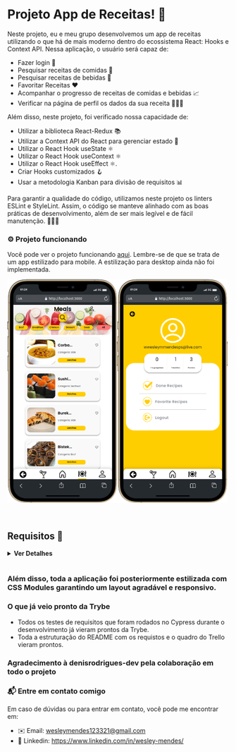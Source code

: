 # Projeto App de Receitas! 🍴 #

Neste projeto, eu e meu grupo desenvolvemos um app de receitas utilizando o que há de mais moderno dentro do ecossistema React: Hooks e Context API. Nessa aplicação, o usuário será capaz de:

- Fazer login 🔑
- Pesquisar receitas de comidas 🍔
- Pesquisar receitas de bebidas 🍹
- Favoritar Receitas ❤️
- Acompanhar o progresso de receitas de comidas e bebidas 📈
- Verificar na página de perfil os dados da sua receita 🧑🏻‍🍳


Além disso, neste projeto, foi verificado nossa capacidade de:
- Utilizar a biblioteca React-Redux 📚
- Utilizar a Context API do React para gerenciar estado 🔄
- Utilizar o React Hook useState ⚛️
- Utilizar o React Hook useContext ⚛️
- Utilizar o React Hook useEffect ⚛️.
- Criar Hooks customizados 🪝
- Usar a metodologia Kanban para divisão de requisitos 📊

Para garantir a qualidade do código, utilizamos neste projeto os linters ESLint e StyleLint. Assim, o código se manteve alinhado com as boas práticas de desenvolvimento, além de ser mais legível e de fácil manutenção. 👨🏻‍💻

### ⚙️ Projeto funcionando ###
Você pode ver o projeto funcionando <a href=“https://recipes-app-amber.vercel.app/“>aqui</a>. Lembre-se de que se trata de um app estilizado para mobile. A estilização para desktop ainda não foi implementada.

<img src="./src/assets/readmePics/homePageMeal.png" alt="homePageMeal.png" width="250"><img src="./src/assets/readmePics/profilePage.png" alt="profilePage.png" width="250">

<br />

## Requisitos 📜 ##
<details>
  <summary><strong>Ver Detalhes</strong></summary>

## Tela de login
1 - Crie todos os elementos que devem respeitar os atributos descritos no protótipo para a tela de login
<br />
2 - Desenvolva a tela de maneira que a pessoa consiga escrever seu e-mail no input de email e sua senha no input de senha
<br />
3 - Desenvolva a tela de maneira que o formulário só seja válido após o preenchimento de um e-mail válido e de uma senha com mais de 6 caracteres
  <br />
4 - Após a submissão do formulário, salve no localStorage o e-mail da pessoa usuária na chave user<br />
  <br />
5 - Redirecione a pessoa usuária para a tela principal de receitas de comidas após a submissão e validação com sucesso do login
<br />

## Header
6 - Implemente o header de acordo com a necessidade de cada tela
<br />
7 - Redirecione a pessoa usuária para a tela de perfil ao clicar no botão de perfil
<br />
8 - Desenvolva o botão de busca que, ao ser clicado, permita a visualização da barra de busca ou a esconda
<br />

## Barra de busca – Header
9  - Implemente os elementos da barra de busca respeitando os atributos descritos no protótipo
<br />
10 - Implemente três radio buttons na barra de busca: Ingredient, Name e First letter
<br />
11 - Busque na API de comidas caso a pessoa esteja na página de comidas e na API de bebidas caso a pessoa esteja na de bebidas
<br />
12 - Redirecione a pessoa usuária para a tela de detalhes da receita caso apenas uma receita seja encontrada (o ID da receita deve constar na URL)
<br />
13 - Caso a busca retorne mais de uma receita, renderize as 12 primeiras encontradas e exiba a imagem e o nome de cada uma delas
<br />
14 - Exiba um alert caso nenhuma receita seja encontrada
<br />

## Menu inferior
15 - Implemente o menu inferior posicionando-o de forma fixa e contendo dois ícones: um para comidas e outro para bebidas
<br />
16 - Exiba o menu inferior apenas nas telas indicadas pelo protótipo
<br />
17 - Redirecione a pessoa usuária para a tela correta ao clicar em cada ícone no menu inferior
<br />

## Tela principal de receitas
18 - Carregue as 12 primeiras receitas de comidas ou bebidas, uma em cada card
<br />
19 - Implemente os botões de categoria para serem utilizados como filtro
<br />
20 - Implemente o filtro das receitas por meio da API ao clicar no filtro de categoria
<br />
21 - Implemente o filtro como um toggle, o qual, se for selecionado novamente, fará o app retornar as receitas sem nenhum filtro
<br />
22 - Redirecione a pessoa usuária para a tela de detalhes quando ela clicar no card (a rota da tela deve mudar e sua URL deve conter o ID da receita)
<br />

## Tela de detalhes de uma receita
23 - Realize uma request para a API passando o ID da receita que deve estar disponível nos parâmetros da URL
<br />
24 - Desenvolva a tela de modo que ela contenha uma imagem da receita, um título, a categoria da receita (em caso de comidas) e se é ou não alcoólica (em caso de bebidas), uma lista de ingredientes (com as quantidades e instruções necessárias), um vídeo do YouTube incorporado e recomendações
<br />
25 - Implemente as recomendações (para receitas de comida, a recomendação deverá ser bebida; já para as receitas de bebida, a recomendação deverá ser comida)
<br />
26 - Implemente os 6 cards de recomendação, mostrando apenas 2 deles (o scroll é horizontal, similar a um carousel)
<br />
27 - Desenvolva um botão de nome "Start Recipe", que deve ficar fixo na parte de baixo da tela o tempo todo
<br />
28 - Implemente a solução de forma que, caso a receita já tenha sido feita, o botão "Start Recipe" desapareça
<br />
29 - Implemente a solução de modo que, caso a receita tenha sido iniciada mas não finalizada, o texto do botão deve ser "Continue Recipe"
<br />
30 - Redirecione a pessoa usuária caso o botão Start Recipe seja clicado (nesse caso, a rota deve mudar para a tela de receita em progresso)
<br />
31 - Implemente um botão de compartilhar e um de favoritar a receita
<br />
32 - Implemente a solução de forma que, ao clicar no botão de compartilhar, o link de detalhes da receita seja copiado para o clipboard e uma mensagem avisando que ele foi copiado apareça na tela em uma tag HTML
<br />
33 - Salve as receitas favoritas no localStorage na chave favoriteRecipes
<br />
34 - Implemente o ícone do coração (favorito) de modo que ele fique preenchido caso a receita esteja favoritada e vazio caso contrário
<br />
35 - Implemente a lógica no botão de favoritar de modo que, caso ele seja clicado, o ícone de coração mude seu estado atual e, caso esteja preenchido, mude para vazio e vice-versa
<br />

## Tela de receita em progresso
36 - Desenvolva a tela de modo que ela contenha uma imagem da receita, um título, a categoria (em caso de comidas) e se é ou não alcoólico (em caso de bebidas), uma lista de ingredientes (com as quantidades e instruções necessárias)
<br />
37 - Desenvolva um checkbox para cada item da lista de ingredientes
<br />
38 - Implemente uma lógica que ao clicar no checkbox de um ingrediente, o nome dele deve ser "riscado" da lista
<br />
39 - Salve o estado do progresso, que deve ser mantido caso a pessoa atualize a página ou volte para a mesma receita
<br />
40 - Desenvolva a lógica de favoritar e compartilhar (a lógica da tela de detalhes de uma receita se aplica aqui)
<br />
41 - Implemente a solução de modo que o botão de finalizar receita (Finish Recipe) só esteja habilitado quando todos os ingredientes estiverem "checkados" (marcados)
<br />
42 - Redirecione a pessoa usuária após ela clicar no botão de finalizar receita (Finish Recipe) para a página de receitas feitas, cuja rota deve ser /done-recipes
<br />

## Tela de receitas feitas
43 - Implemente os elementos da tela de receitas feitas respeitando os atributos descritos no protótipo
<br />
44 - Desenvolva a tela de modo que, caso a receita do card seja uma comida, ela apresente: foto da receita, nome, categoria, nacionalidade, data em que a pessoa fez a receita, duas primeiras tags retornadas pela API e botão de compartilhar
<br />
45 - Desenvolva a tela de maneira que, caso a receita do card seja uma bebida, ela apresente: foto da receita, nome, se é alcoólica, data em que a pessoa fez a receita e botão de compartilhar
<br />
46 - Desenvolva a solução de modo que o botão de compartilhar copie a URL da tela de detalhes da receita para o clipboard
<br />
47 - Implemente 2 botões que filtram as receitas por comida ou bebida e um terceiro que remove todos os filtros
<br />
48 - Redirecione a pessoa usuária para a tela de detalhes da receita caso seja clicado na foto ou no nome da receita
<br />

## Tela de receitas favoritas
49 - Implemente os elementos da tela de receitas favoritas (cumulativo com os atributos em comum com a tela de receitas feitas) respeitando os atributos descritos no protótipo
<br />
50 - Desenvolva a tela de modo que, caso a receita do card seja uma comida, ela apresente: foto da receita, nome, categoria, nacionalidade, botão de compartilhar e botão de desfavoritar
<br />
51 - Desenvolva a tela de modo que, caso a receita do card seja uma bebida, ela apresente: foto da receita, nome, se é alcoólica ou não, botão de compartilhar e botão de desfavoritar
<br />
52 - Desenvolva a solução de modo que o botão de compartilhar copie a URL da tela de detalhes da receita para o clipboard
<br />
53 - Desenvolva a solução de modo que o botão de desfavoritar remova a receita da lista de receitas favoritas do localStorage e da tela
<br />
54 - Implemente dois botões que filtrem as receitas por comida ou bebida e um terceiro que remova todos os filtros
<br />
55 - Redirecione a pessoa usuária quando ela clicar na foto ou no nome da receita (nesse caso, a rota deve mudar para a tela de detalhes daquela receita)
<br />

## Tela de perfil
56 - Implemente os elementos da tela de perfil respeitando os atributos descritos no protótipo
<br />
57 - Implemente a solução de maneira que o e-mail da pessoa usuária esteja visível
<br />
58 - Implemente três botões: um de nome Done Recipes, um de nome Favorite Recipes e um de nome Logout
<br />
59 - Redirecione a pessoa usuária de modo que, ao clicar no botão de Done Recipes, a rota mude para a tela de receitas feitas
<br />
60 - Redirecione a pessoa usuária de modo que, ao clicar no botão de Favorite Recipes, a rota mude para a tela de receitas favoritas
<br />
61 - Redirecione a pessoa usuária de modo que, ao clicar no botão Logout, o localStorage seja limpo e a rota mude para a tela de login
<br />
</details>

<br />

### Além disso, toda a aplicação foi posteriormente estilizada com CSS Modules garantindo um layout agradável e responsivo. ###

### O que já veio pronto da Trybe ###
- Todos os testes de requisitos que foram rodados no Cypress durante o desenvolvimento já vieram prontos da Trybe.
- Toda a estruturação do README com os requistos e o quadro do Trello vieram prontos.

### Agradecimento à denisrodrigues-dev pela colaboração em todo o projeto

### 📬 Entre em contato comigo ###
Em caso de dúvidas ou para entrar em contato, você pode me encontrar em:

- ✉️ Email: wesleymendes123321@gmail.com
- 🔗 Linkedin: https://www.linkedin.com/in/wesley-mendes/
